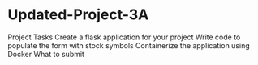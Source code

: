 # Updated-Project-3A

Project Tasks
Create a flask application for your project
Write code to populate the form with stock symbols
Containerize the application using Docker
What to submit